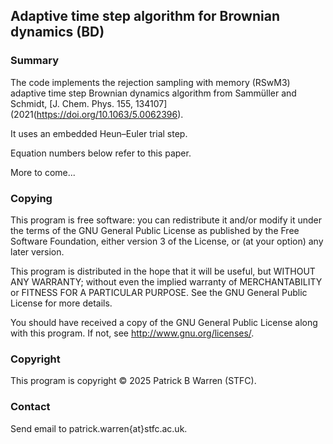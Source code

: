## Adaptive time step algorithm for Brownian dynamics (BD)

### Summary

The code implements the rejection sampling with memory (RSwM3)
adaptive time step Brownian dynamics algorithm from Sammüller and
Schmidt, 
[J. Chem. Phys. 155, 134107](2021(https://doi.org/10.1063/5.0062396).


It uses an embedded Heun–Euler trial step.


Equation numbers below refer to this paper.

More to come...

### Copying

This program is free software: you can redistribute it and/or modify
it under the terms of the GNU General Public License as published by
the Free Software Foundation, either version 3 of the License, or (at
your option) any later version.

This program is distributed in the hope that it will be useful, but
WITHOUT ANY WARRANTY; without even the implied warranty of
MERCHANTABILITY or FITNESS FOR A PARTICULAR PURPOSE.  See the GNU
General Public License for more details.

You should have received a copy of the GNU General Public License
along with this program.  If not, see
<http://www.gnu.org/licenses/>.

### Copyright

This program is copyright &copy; 2025 Patrick B Warren (STFC).

### Contact

Send email to patrick.warren{at}stfc.ac.uk.

